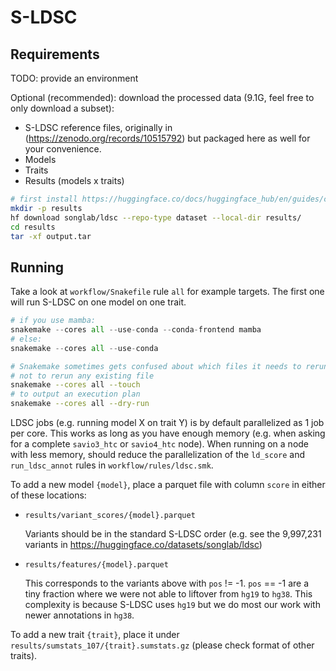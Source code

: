 # S-LDSC

## Requirements

TODO: provide an environment

Optional (recommended): download the processed data (9.1G, feel free to only download a subset):
- S-LDSC reference files, originally in (https://zenodo.org/records/10515792) but packaged here as well for your convenience.
- Models
- Traits
- Results (models x traits)
```bash
# first install https://huggingface.co/docs/huggingface_hub/en/guides/cli
mkdir -p results
hf download songlab/ldsc --repo-type dataset --local-dir results/
cd results
tar -xf output.tar
```

## Running


Take a look at `workflow/Snakefile` rule `all` for example targets.
The first one will run S-LDSC on one model on one trait.

```python
# if you use mamba:
snakemake --cores all --use-conda --conda-frontend mamba
# else:
snakemake --cores all --use-conda
```

```bash
# Snakemake sometimes gets confused about which files it needs to rerun and this forces
# not to rerun any existing file
snakemake --cores all --touch
# to output an execution plan
snakemake --cores all --dry-run
```

LDSC jobs (e.g. running model X on trait Y) is by default parallelized as 1 job per core.
This works as long as you have enough memory (e.g. when asking for a complete `savio3_htc` or `savio4_htc` node).
When running on a node with less memory, should reduce the parallelization of the `ld_score` and `run_ldsc_annot` rules in `workflow/rules/ldsc.smk`.


To add a new model `{model}`, place a parquet file with column `score` in either of these locations:
- `results/variant_scores/{model}.parquet`

    Variants should be in the standard S-LDSC order
    (e.g. see the 9,997,231 variants in https://huggingface.co/datasets/songlab/ldsc)
- `results/features/{model}.parquet`

    This corresponds to the variants above with `pos` != -1.
    `pos` == -1 are a tiny fraction where we were not able to liftover from `hg19` to `hg38`.
    This complexity is because S-LDSC uses `hg19` but we do most our work with newer annotations in `hg38`.

To add a new trait `{trait}`, place it under `results/sumstats_107/{trait}.sumstats.gz` (please check format of other traits).